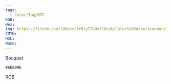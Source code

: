 ```yaml
---
tags:
  - Color/Tag/NTC
RGB:
Hex:
img: https://filedn.com/l0hpzxl1f01yT7GHxtF8cyk/Color%20Snake/standard_csv_to_svg//AE809E.svg
CMYK:
HSL:
Name:
---
```

Bouquet
```palette
#AE809E
```
RGB
